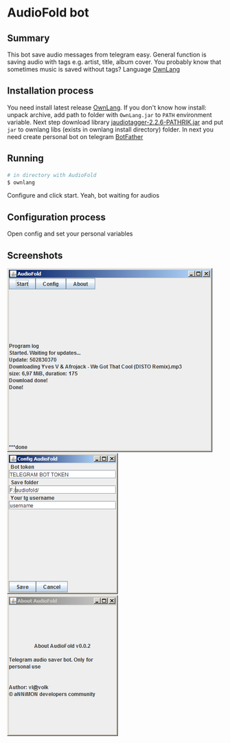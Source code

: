 # AudioFold bot

## Summary

This bot save audio messages from telegram easy. General function is saving audio with tags e.g. artist, title, album cover. You probably know that sometimes music is saved without tags?
Language [OwnLang](http://annimon.gitbooks.io/ownlang/content/)

## Installation process

You need install latest release [OwnLang](https://github.com/aNNiMON/Own-Programming-Language-Tutorial/releases). If you don't know how install: unpack archive, add path to folder with `OwnLang.jar` to `PATH` environment variable. Next step download library [jaudiotagger-2.2.6-PATHRIK.jar](https://repo.spring.io/plugins-release/net/jthink/jaudiotagger/2.2.6-PATHRIK/jaudiotagger-2.2.6-PATHRIK.jar) and put `jar` to ownlang libs (exists in ownlang install directory) folder. In next you need create personal bot on telegram [BotFather](https://t.me/BotFather)

## Running

```bash
# in directory with AudioFold
$ ownlang
```

Configure and click start. Yeah, bot waiting for audios

## Configuration process

Open config and set your personal variables

## Screenshots

![Main window](https://raw.githubusercontent.com/ortogo/audiofold/master/images/main.PNG)
![Config window](https://raw.githubusercontent.com/ortogo/audiofold/master/images/config.PNG)
![About window](https://raw.githubusercontent.com/ortogo/audiofold/master/images/about.PNG)
